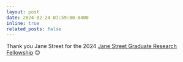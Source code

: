 ```yaml
---
layout: post
date: 2024-02-24 07:59:00-0400
inline: true
related_posts: false
---
```


Thank you Jane Street for the 2024 [Jane Street Graduate Research Fellowship](https://www.janestreet.com/join-jane-street/programs-and-events/grf-profiles-2024/) 😊